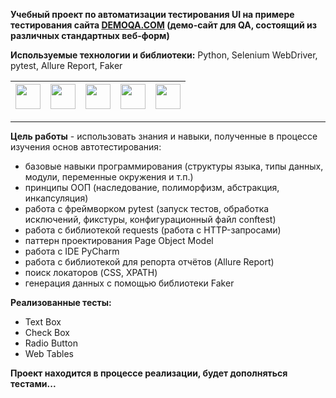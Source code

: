 **Учебный проект по автоматизации тестирования UI  на примере тестирования сайта  [DEMOQA.COM](https://demoqa.com/) (демо-сайт для QA, состоящий из различных стандартных веб-форм)**

**Используемые  технологии  и библиотеки:** Python, Selenium WebDriver, pytest, Allure Report, Faker

| <img src="https://cdn.jsdelivr.net/gh/devicons/devicon/icons/python/python-original-wordmark.svg" width="40" heigh="40"/> | <img src="https://cdn.jsdelivr.net/gh/devicons/devicon/icons/pytest/pytest-original-wordmark.svg" width="40" heigh="40"/> | <img src="https://cdn.jsdelivr.net/gh/devicons/devicon/icons/git/git-original-wordmark.svg" width="40" heigh="40"/> | <img src="https://avatars.githubusercontent.com/u/5879127?s=200&v=4" width="40" heigh="40"/> | <img src="https://cdn.jsdelivr.net/gh/devicons/devicon/icons/selenium/selenium-original.svg" width="40" heigh="40"/> |
|---------------------------------------------------------------------------------------------------------------------------|---------------------------------------------------------------------------------------------------------------------------|---------------------------------------------------------------------------------------------------------------------|-----------------------------------------------------------------------------------------------------------|----------------------------------------------------------------------------------------------------------------------|
___
**Цель работы** -  использовать знания и навыки, полученные в процессе изучения основ автотестирования:

- базовые навыки программирования (структуры языка, типы данных, модули, переменные окружения и т.п.)
- принципы ООП (наследование, полиморфизм, абстракция, инкапсуляция)
- работа с фреймворком pytest (запуск тестов, обработка исключений, фикстуры, конфигурационный файл conftest)
- работа с библиотекой requests (работа с HTTP-запросами)
- паттерн проектирования Page Object Model
- работа с IDE PyCharm
- работа с библиотекой для репорта отчётов (Allure Report)
- поиск локаторов (CSS, XPATH)
- генерация данных с помощью библиотеки Faker

 **Реализованные тесты:**
- Text Box
- Check Box
- Radio Button
- Web Tables

**Проект находится в процессе реализации, будет дополняться тестами...**
